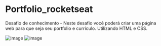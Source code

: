 # Portfolio_rocketseat
Desafio de conhecimento - Neste desafio você poderá criar uma página web para que seja seu portfolio e currículo. Utilizando HTML e CSS.

![image](https://user-images.githubusercontent.com/85897421/194782366-d08516ff-827c-4da5-baad-04de7ff48ee3.png)
![image](https://user-images.githubusercontent.com/85897421/194782373-6b382b54-853c-487a-9743-b3baa031b4d7.png)
